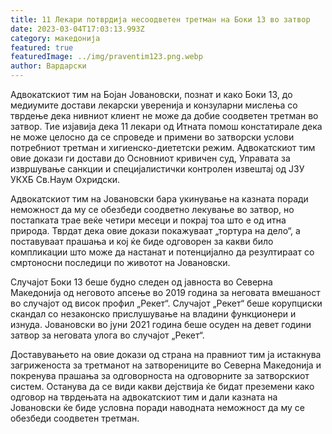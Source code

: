 ```yaml
---
title: 11 Лекари потврдија несоодветен третман на Боки 13 во затвор
date: 2023-03-04T17:03:13.993Z
category: македонија
featured: true
featuredImage: ../img/praventim123.png.webp
author: Вардарски
---
```


Адвокатскиот тим на Бојан Јовановски, познат и како Боки 13, до медиумите достави лекарски уверенија и конзуларни мислења со тврдење дека нивниот клиент не може да добие соодветен третман во затвор. Тие изјавија дека 11 лекари од Итната помош констатирале дека не може целосно да се спроведе и примени во затворски услови потребниот третман и хигиенско-диететски режим. Адвокатскиот тим овие докази ги достави до Основниот кривичен суд, Управата за извршување санкции и специјалистички контролен извештај од ЈЗУ УКХБ Св.Наум Охридски.

Адвокатскиот тим на Јовановски бара укинување на казната поради неможност да му се обезбеди соодветно лекување во затвор, но постапката трае веќе четири месеци и покрај тоа што е од итна природа. Тврдат дека овие докази покажуваат „тортура на дело“, а поставуваат прашања и кој ќе биде одговорен за какви било компликации што може да настанат и потенцијално да резултираат со смртоносни последици по животот на Јовановски.

Случајот Боки 13 беше будно следен од јавноста во Северна Македонија од неговото апсење во 2019 година за неговата вмешаност во случајот од висок профил „Рекет“. Случајот „Рекет“ беше корупциски скандал со незаконско прислушување на владини функционери и изнуда. Јовановски во јуни 2021 година беше осуден на девет години затвор за неговата улога во случајот „Рекет“.

Доставувањето на овие докази од страна на правниот тим ја истакнува загриженоста за третманот на затворениците во Северна Македонија и покренува прашања за одговорноста на одговорните за затворскиот систем. Останува да се види какви дејствија ќе бидат преземени како одговор на тврдењата на адвокатскиот тим и дали казната на Јовановски ќе биде условна поради наводната неможност да му се обезбеди соодветен третман.
